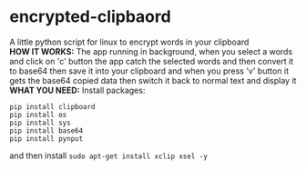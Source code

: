 # encrypted-clipbaord
A little python script for linux to encrypt words in your clipboard
<br>
**HOW IT WORKS:** The app running in background, when you select a words and click on 'c' button the app catch the selected words and then convert it to base64 then save it into your clipboard and when you press 'v' button it gets the base64 copied data then switch it back to normal text and display it
<br>
**WHAT YOU NEED:** Install packages: 
```
pip install clipboard
pip install os
pip install sys
pip install base64
pip install pynput
```
and then install `sudo apt-get install xclip xsel -y`
